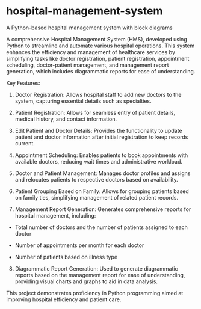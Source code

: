 # hospital-management-system
 A Python-based hospital management system with block diagrams

A comprehensive Hospital Management System (HMS), developed using Python to streamline and automate various hospital operations. This system enhances the efficiency and management of healthcare services by simplifying tasks like doctor registration, patient registration, appointment scheduling, doctor-patient management, and management report generation, which includes diagrammatic reports for ease of understanding.

Key Features:

1. Doctor Registration: Allows hospital staff to add new doctors to the system, capturing essential details such as specialties.

2. Patient Registration: Allows for seamless entry of patient details, medical history, and contact information.

3. Edit Patient and Doctor Details: Provides the functionality to update patient and doctor information after initial registration to keep records current.

4. Appointment Scheduling: Enables patients to book appointments with available doctors, reducing wait times and administrative workload.

5. Doctor and Patient Management: Manages doctor profiles and assigns and relocates patients to respective doctors based on availability.

6. Patient Grouping Based on Family: Allows for grouping patients based on family ties, simplifying management of related patient records.

7. Management Report Generation: Generates comprehensive reports for hospital management, including:

 - Total number of doctors and the number of patients assigned to each doctor

 - Number of appointments per month for each doctor

 - Number of patients based on illness type

8. Diagrammatic Report Generation: Used to generate diagrammatic reports based on the management report for ease of understanding, providing visual charts and graphs to aid in data analysis.

This project demonstrates proficiency in Python programming aimed at improving hospital efficiency and patient care.

